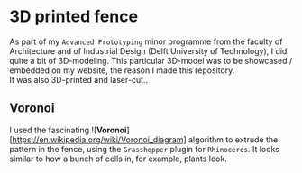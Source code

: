 3D printed fence
=========
As part of my `Advanced Prototyping` minor programme from the faculty of Architecture and of Industrial Design (Delft University of Technology), I did quite a bit of 3D-modeling. This particular 3D-model was to be showcased / embedded on my website, the reason I made this repository.    
It was also 3D-printed and laser-cut..  

Voronoi
------
I used the fascinating ![**Voronoi**][https://en.wikipedia.org/wiki/Voronoi_diagram] algorithm to extrude the pattern in the fence, using the `Grasshopper` plugin for `Rhinoceros`. It looks similar to how a bunch of cells in, for example, plants look.
